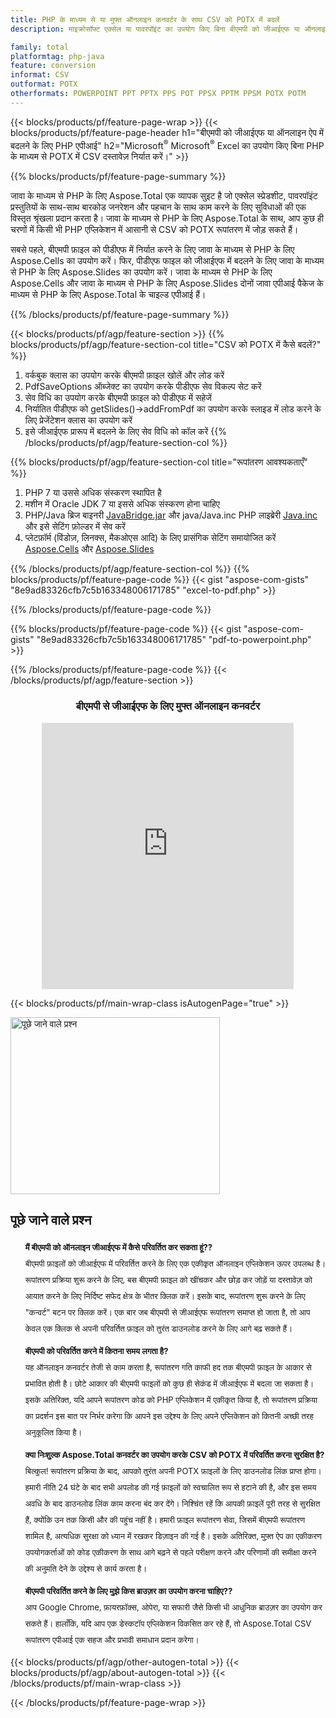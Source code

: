 ```yaml
---
title: PHP के माध्यम से या मुफ्त ऑनलाइन कनवर्टर के साथ CSV को POTX में बदलें 
description: माइक्रोसॉफ्ट एक्सेल या पावरपॉइंट का उपयोग किए बिना बीएमपी को जीआईएफ या ऑनलाइन ऐप में कनवर्ट करने के लिए PHP एपीआई। कोड को एकीकृत करने से पहले मुफ़्त बीएमपी से जीआईएफ ऑनलाइन कनवर्टर का तुरंत परीक्षण करें। 

family: total
platformtag: php-java
feature: conversion
informat: CSV
outformat: POTX
otherformats: POWERPOINT PPT PPTX PPS POT PPSX PPTM PPSM POTX POTM
---
```

{{< blocks/products/pf/feature-page-wrap >}}
{{< blocks/products/pf/feature-page-header h1="बीएमपी को जीआईएफ या ऑनलाइन ऐप में बदलने के लिए PHP एपीआई" h2="Microsoft<sup>&reg;</sup> Microsoft<sup>&reg;</sup> Excel का उपयोग किए बिना PHP के माध्यम से POTX में CSV दस्तावेज़ निर्यात करें।" >}}

{{% blocks/products/pf/feature-page-summary %}}

जावा के माध्यम से PHP के लिए Aspose.Total एक व्यापक सुइट है जो एक्सेल स्प्रेडशीट, पावरपॉइंट प्रस्तुतियों के साथ-साथ बारकोड जनरेशन और पहचान के साथ काम करने के लिए सुविधाओं की एक विस्तृत श्रृंखला प्रदान करता है। जावा के माध्यम से PHP के लिए Aspose.Total के साथ, आप कुछ ही चरणों में किसी भी PHP एप्लिकेशन में आसानी से CSV को POTX रूपांतरण में जोड़ सकते हैं।

सबसे पहले, बीएमपी फ़ाइल को पीडीएफ में निर्यात करने के लिए जावा के माध्यम से PHP के लिए Aspose.Cells का उपयोग करें। फिर, पीडीएफ फाइल को जीआईएफ में बदलने के लिए जावा के माध्यम से PHP के लिए Aspose.Slides का उपयोग करें। जावा के माध्यम से PHP के लिए Aspose.Cells और जावा के माध्यम से PHP के लिए Aspose.Slides दोनों जावा एपीआई पैकेज के माध्यम से PHP के लिए Aspose.Total के चाइल्ड एपीआई हैं।

{{% /blocks/products/pf/feature-page-summary  %}}

{{< blocks/products/pf/agp/feature-section >}}
{{% blocks/products/pf/agp/feature-section-col title="CSV को POTX में कैसे बदलें?" %}}
1. वर्कबुक क्लास का उपयोग करके बीएमपी फ़ाइल खोलें और लोड करें
2. PdfSaveOptions ऑब्जेक्ट का उपयोग करके पीडीएफ सेव विकल्प सेट करें
3. सेव विधि का उपयोग करके बीएमपी फ़ाइल को पीडीएफ में सहेजें
4. निर्यातित पीडीएफ को getSlides()->addFromPdf का उपयोग करके स्लाइड में लोड करने के लिए प्रेजेंटेशन क्लास का उपयोग करें
5. इसे जीआईएफ प्रारूप में बदलने के लिए सेव विधि को कॉल करें
{{% /blocks/products/pf/agp/feature-section-col %}}

{{% blocks/products/pf/agp/feature-section-col title="रूपांतरण आवश्यकताएँ" %}}
1. PHP 7 या उससे अधिक संस्करण स्थापित है
2. मशीन में Oracle JDK 7 या इससे अधिक संस्करण होना चाहिए
3. PHP/Java ब्रिज बाइनरी [JavaBridge.jar](http://php-java-bridge.sourceforge.net/pjb/download.php) और java/Java.inc PHP लाइब्रेरी [Java.inc](http://php-java-bridge.sourceforge.net/pjb/download.php) और इसे सेटिंग फ़ोल्डर में सेव करें
4. प्लेटफ़ॉर्म (विंडोज़, लिनक्स, मैकओएस आदि) के लिए प्रासंगिक सेटिंग समायोजित करें [Aspose.Cells](https://docs.aspose.com/cells/php-java/setup-and-installation-guidelines/) और [Aspose.Slides](https://docs.aspose.com/slides/php-java/installation/)


{{% /blocks/products/pf/agp/feature-section-col %}}
{{% blocks/products/pf/feature-page-code %}}
{{< gist "aspose-com-gists" "8e9ad83326cfb7c5b163348006171785" "excel-to-pdf.php" >}}

{{% /blocks/products/pf/feature-page-code %}}

{{% blocks/products/pf/feature-page-code %}}
{{< gist "aspose-com-gists" "8e9ad83326cfb7c5b163348006171785" "pdf-to-powerpoint.php" >}}

{{% /blocks/products/pf/feature-page-code %}}
{{< /blocks/products/pf/agp/feature-section >}}

<div class="container-fluid agp-content bg-white aboutfile box-1 vh100 section nopbtm">
<div class=container>
<div class=row>
<div class="demobox tc col-md-12 padding-0" align="center">

<h3>बीएमपी से जीआईएफ के लिए मुफ्त ऑनलाइन कनवर्टर</h3>

<iframe style="border: none; height: 426px;" scrolling="no" src="https://total-conversion-app-65z5r2lp.qa.k8s.dynabic.com/?to=pptx&from=xlsx" id="child-iframe" width="80%"></iframe>

</div></div>
</div></div>

{{< blocks/products/pf/main-wrap-class isAutogenPage="true" >}}
<style>.howtolist li{margin-right: 0!important;line-height: 26px;position: relative;margin-bottom: 10px;font-size: 13px;list-style-type: none;}</style>
<div class="col-md-12 tl bg-gray-dark howtolist section">
  <a class="anchor" name="faqpage"></a>
  <div class="container tl dflex" itemscope="" itemtype="https://schema.org/FAQPage">
      <div class="col-md-4 howtosectiongfx">
          <img class="social-panel-hide-on-mobile" src="https://www.groupdocs.cloud/templates/brand/images/groupdocs/conversion/groupdocs_conversion-brand.png" alt="पूछे जाने वाले प्रश्न" width="335" height="283">
      </div>
      <div class="howtosection col-md-8">
          <div>
              <h2>पूछे जाने वाले प्रश्न</h2>
              <ul>
                  <li itemscope="" itemprop="mainEntity" itemtype="https://schema.org/Question">
                      <div>
                          <span itemprop="name"><b>मैं बीएमपी को ऑनलाइन जीआईएफ में कैसे परिवर्तित कर सकता हूं??</b></span>
                      </div>
                      <div itemscope="" itemprop="acceptedAnswer" itemtype="https://schema.org/Answer">
                          <span itemprop="text">बीएमपी फ़ाइलों को जीआईएफ में परिवर्तित करने के लिए एक एकीकृत ऑनलाइन एप्लिकेशन ऊपर उपलब्ध है। रूपांतरण प्रक्रिया शुरू करने के लिए, बस बीएमपी फ़ाइल को खींचकर और छोड़ कर जोड़ें या दस्तावेज़ को आयात करने के लिए निर्दिष्ट सफेद क्षेत्र के भीतर क्लिक करें। इसके बाद, रूपांतरण शुरू करने के लिए "कन्वर्ट" बटन पर क्लिक करें। एक बार जब बीएमपी से जीआईएफ रूपांतरण समाप्त हो जाता है, तो आप केवल एक क्लिक से अपनी परिवर्तित फ़ाइल को तुरंत डाउनलोड करने के लिए आगे बढ़ सकते हैं।</span>
                      </div>
                  </li>
                  <li itemscope="" itemprop="mainEntity" itemtype="https://schema.org/Question">
                      <div>
                          <span itemprop="name"><b>बीएमपी को परिवर्तित करने में कितना समय लगता है?</b></span>
                      </div>
                      <div itemscope="" itemprop="acceptedAnswer" itemtype="https://schema.org/Answer">
                          <span itemprop="text">यह ऑनलाइन कनवर्टर तेजी से काम करता है, रूपांतरण गति काफी हद तक बीएमपी फ़ाइल के आकार से प्रभावित होती है। छोटे आकार की बीएमपी फाइलों को कुछ ही सेकंड में जीआईएफ में बदला जा सकता है। इसके अतिरिक्त, यदि आपने रूपांतरण कोड को PHP एप्लिकेशन में एकीकृत किया है, तो रूपांतरण प्रक्रिया का प्रदर्शन इस बात पर निर्भर करेगा कि आपने इस उद्देश्य के लिए अपने एप्लिकेशन को कितनी अच्छी तरह अनुकूलित किया है।</span>
                      </div>
                  </li>
                  <li itemscope="" itemprop="mainEntity" itemtype="https://schema.org/Question">
                      <div>
                          <span itemprop="name"><b>क्या निःशुल्क Aspose.Total कनवर्टर का उपयोग करके CSV को POTX में परिवर्तित करना सुरक्षित है?</b></span>
                      </div>
                      <div itemscope="" itemprop="acceptedAnswer" itemtype="https://schema.org/Answer">
                          <span itemprop="text">बिल्कुल! रूपांतरण प्रक्रिया के बाद, आपको तुरंत अपनी POTX फ़ाइलों के लिए डाउनलोड लिंक प्राप्त होगा। हमारी नीति 24 घंटे के बाद सभी अपलोड की गई फ़ाइलों को स्वचालित रूप से हटाने की है, और इस समय अवधि के बाद डाउनलोड लिंक काम करना बंद कर देंगे। निश्चिंत रहें कि आपकी फ़ाइलें पूरी तरह से सुरक्षित हैं, क्योंकि उन तक किसी और की पहुंच नहीं है। हमारी फ़ाइल रूपांतरण सेवा, जिसमें बीएमपी रूपांतरण शामिल है, अत्यधिक सुरक्षा को ध्यान में रखकर डिज़ाइन की गई है। इसके अतिरिक्त, मुफ़्त ऐप का एकीकरण उपयोगकर्ताओं को कोड एकीकरण के साथ आगे बढ़ने से पहले परीक्षण करने और परिणामों की समीक्षा करने की अनुमति देने के उद्देश्य से कार्य करता है।</span>
                      </div>
                  </li>                 
                  <li itemscope="" itemprop="mainEntity" itemtype="https://schema.org/Question">
                      <div>
                          <span itemprop="name"><b>बीएमपी परिवर्तित करने के लिए मुझे किस ब्राउज़र का उपयोग करना चाहिए??</b></span>
                      </div>
                      <div itemscope="" itemprop="acceptedAnswer" itemtype="https://schema.org/Answer">
                          <span itemprop="text">आप Google Chrome, फ़ायरफ़ॉक्स, ओपेरा, या सफारी जैसे किसी भी आधुनिक ब्राउज़र का उपयोग कर सकते हैं। हालाँकि, यदि आप एक डेस्कटॉप एप्लिकेशन विकसित कर रहे हैं, तो Aspose.Total CSV रूपांतरण एपीआई एक सहज और प्रभावी समाधान प्रदान करेगा।</span>
                      </div>
                  </li>
              </ul>
          </div>
      </div>
  </div>
{{< blocks/products/pf/agp/other-autogen-total >}}
{{< blocks/products/pf/agp/about-autogen-total >}}
{{< /blocks/products/pf/main-wrap-class >}}

{{< /blocks/products/pf/feature-page-wrap >}}